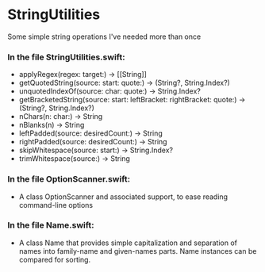 # StringUtilities

Some simple string operations I've needed more than once

### In the file StringUtilities.swift:
- applyRegex(regex: target:) -> [[String]]
- getQuotedString(source: start: quote:) -> (String?, String.Index?)
- unquotedIndexOf(source: char: quote:) -> String.Index?
- getBracketedString(source: start: leftBracket: rightBracket: quote:) -> (String?, String.Index?)
- nChars(n: char:) -> String
- nBlanks(n) -> String
- leftPadded(source: desiredCount:) -> String
- rightPadded(source: desiredCount:) -> String
- skipWhitespace(source: start:) -> String.Index?
- trimWhitespace(source:) -> String


### In the file OptionScanner.swift:
- A class OptionScanner and associated support, to ease reading command-line options


### In the file Name.swift:
- A class Name that provides simple capitalization and separation of names into family-name and given-names parts. Name instances can be compared for sorting.
